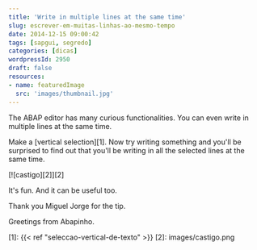 ```yaml
---
title: 'Write in multiple lines at the same time'
slug: escrever-em-muitas-linhas-ao-mesmo-tempo
date: 2014-12-15 09:00:42
tags: [sapgui, segredo]
categories: [dicas]
wordpressId: 2950
draft: false
resources:
- name: featuredImage
  src: 'images/thumbnail.jpg'
---
```

The ABAP editor has many curious functionalities.
You can even write in multiple lines at the same time.

<!--more-->

Make a [vertical selection][1]. Now try writing something and you'll be surprised to find out that you'll be writing in all the selected lines at the same time.

[![castigo][2]][2]

It's fun. And it can be useful too.

Thank you Miguel Jorge for the tip.

Greetings from Abapinho.

   [1]: {{< ref "seleccao-vertical-de-texto" >}}
   [2]: images/castigo.png
